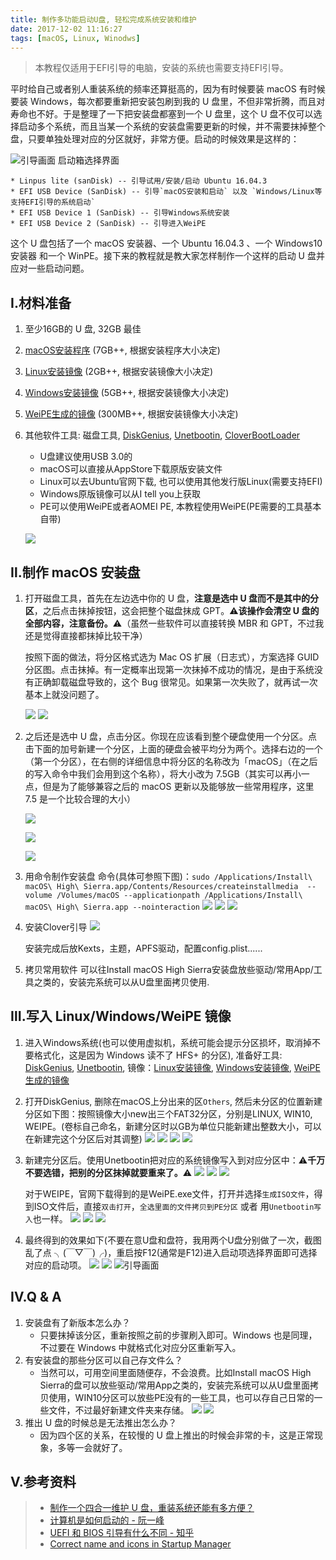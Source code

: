 ```yaml
---
title: 制作多功能启动U盘, 轻松完成系统安装和维护
date: 2017-12-02 11:16:27
tags: [macOS, Linux, Winodws]
---
```


> 本教程仅适用于EFI引导的电脑，安装的系统也需要支持EFI引导。

平时给自己或者别人重装系统的频率还算挺高的，因为有时候要装 macOS 有时候要装 Windows，每次都要重新把安装包刷到我的 U 盘里，不但非常折腾，而且对寿命也不好。于是整理了一下把安装盘都塞到一个 U 盘里，这个 U 盘不仅可以选择启动多个系统，而且当某一个系统的安装盘需要更新的时候，并不需要抹掉整个盘，只要单独处理对应的分区就好，非常方便。启动的时候效果是这样的：
<!--more-->
![引导画面](http://blog-1251678165.coscd.myqcloud.com/2017-12-03-MiPro%20Boot.jpg) 启动箱选择界面

    * Linpus lite (sanDisk) -- 引导试用/安装/启动 Ubuntu 16.04.3
    * EFI USB Device (SanDisk) -- 引导`macOS安装和启动` 以及 `Windows/Linux等支持EFI引导的系统启动`
    * EFI USB Device 1 (SanDisk) -- 引导Windows系统安装
    * EFI USB Device 2 (SanDisk) -- 引导进入WeiPE

这个 U 盘包括了一个 macOS 安装器、一个 Ubuntu 16.04.3 、一个 Windows10 安装器 和一个 WinPE。接下来的教程就是教大家怎样制作一个这样的启动 U 盘并应对一些启动问题。

## Ⅰ.材料准备
1. 至少16GB的 U 盘, 32GB 最佳
2. [macOS安装程序](https://itunes.apple.com/cn/app/macos-high-sierra/id1246284741?mt=12) (7GB++, 根据安装程序大小决定)
3. [Linux安装镜像](http://releases.ubuntu.com/16.04/) (2GB++, 根据安装镜像大小决定)
4. [Windows安装镜像](https://msdn.itellyou.cn/) (5GB++, 根据安装镜像大小决定)
5. [WeiPE生成的镜像](http://www.wepe.com.cn/download.html) (300MB++, 根据安装镜像大小决定)
6. 其他软件工具: 磁盘工具, [DiskGenius](http://www.zdfans.com/6959.html), [Unetbootin](http://unetbootin.github.io/), [CloverBootLoader](https://sourceforge.net/projects/cloverefiboot/?source=typ_redirect)

    * U盘建议使用USB 3.0的
    * macOS可以直接从AppStore下载原版安装文件
    * Linux可以去Ubuntu官网下载, 也可以使用其他发行版Linux(需要支持EFI)
    * Windows原版镜像可以从I tell you上获取
    * PE可以使用WeiPE或者AOMEI PE, 本教程使用WeiPE(PE需要的工具基本自带)

    ![](http://blog-1251678165.coscd.myqcloud.com/2017-12-02-162348.png)

## Ⅱ.制作 macOS 安装盘
1. 打开磁盘工具，首先在左边选中你的 U 盘，**注意是选中 U 盘而不是其中的分区**，之后点击抹掉按钮，这会把整个磁盘抹成 GPT。⚠️**该操作会清空 U 盘的全部内容，注意备份。**⚠️（虽然一些软件可以直接转换 MBR 和 GPT，不过我还是觉得直接都抹掉比较干净）

    按照下面的做法，将分区格式选为 Mac OS 扩展（日志式），方案选择 GUID 分区图。点击抹掉。有一定概率出现第一次抹掉不成功的情况，是由于系统没有正确卸载磁盘导致的，这个 Bug 很常见。如果第一次失败了，就再试一次基本上就没问题了。

    ![](http://blog-1251678165.coscd.myqcloud.com/2017-12-02-162915.png)
    ![](http://blog-1251678165.coscd.myqcloud.com/2017-12-02-162943.png)

2. 之后还是选中 U 盘，点击分区。你现在应该看到整个硬盘使用一个分区。点击下面的加号新建一个分区，上面的硬盘会被平均分为两个。选择右边的一个（第一个分区），在右侧的详细信息中将分区的名称改为「macOS」（在之后的写入命令中我们会用到这个名称），将大小改为 7.5GB（其实可以再小一点，但是为了能够兼容之后的 macOS 更新以及能够放一些常用程序，这里 7.5 是一个比较合理的大小）

    ![](http://blog-1251678165.coscd.myqcloud.com/2017-12-02-163036.png)
    
    ![](http://blog-1251678165.coscd.myqcloud.com/2017-12-02-163210.png)
    
    ![](http://blog-1251678165.coscd.myqcloud.com/2017-12-02-163239.png)

3. 用命令制作安装盘
    命令(具体可参照下图)：`sudo /Applications/Install\ macOS\ High\ Sierra.app/Contents/Resources/createinstallmedia  --volume /Volumes/macOS --applicationpath /Applications/Install\ macOS\ High\ Sierra.app --nointeraction`
    ![](http://blog-1251678165.coscd.myqcloud.com/2017-12-02-QQ20171203-003628.png)
    ![](http://blog-1251678165.coscd.myqcloud.com/2017-12-02-163919.png)
    ![](http://blog-1251678165.coscd.myqcloud.com/2017-12-02-164734.png)

4. 安装Clover引导
    ![](http://blog-1251678165.coscd.myqcloud.com/2017-12-02-165039.png)
    
    安装完成后放Kexts，主题，APFS驱动，配置config.plist......
        
5. 拷贝常用软件
    可以往Install macOS High Sierra安装盘放些驱动/常用App/工具之类的，安装完系统可以从U盘里面拷贝使用.

## Ⅲ.写入 Linux/Windows/WeiPE 镜像
1. 进入Windows系统(也可以使用虚拟机，系统可能会提示分区损坏，取消掉不要格式化，这是因为 Windows 读不了 HFS+ 的分区), 准备好工具: [DiskGenius](http://www.zdfans.com/6959.html), [Unetbootin](http://unetbootin.github.io/), 镜像：[Linux安装镜像](http://releases.ubuntu.com/16.04/), [Windows安装镜像](https://msdn.itellyou.cn/), [WeiPE生成的镜像](http://www.wepe.com.cn/download.html)
2. 打开DiskGenius, 删除在macOS上分出来的区`Others`, 然后未分区的位置新建分区如下图：按照镜像大小new出三个FAT32分区，分别是LINUX, WIN10, WEIPE。(卷标自己命名，新建分区时以GB为单位只能新建出整数大小，可以在新建完这个分区后对其调整)
    ![](http://blog-1251678165.coscd.myqcloud.com/2017-12-03-u-disk-1-delete.png)
    ![](http://blog-1251678165.coscd.myqcloud.com/2017-12-03-u-disk-2-newLinuxPart.png)
    ![](http://blog-1251678165.coscd.myqcloud.com/2017-12-03-u-disk-3-chang-size.png)
    ![](http://blog-1251678165.coscd.myqcloud.com/2017-12-03-u-disk-4-newWinPart.png)
3. 新建完分区后。使用Unetbootin把对应的系统镜像写入到对应分区中：⚠️**千万不要选错，把别的分区抹掉就要重来了。**⚠️
    ![](http://blog-1251678165.coscd.myqcloud.com/2017-12-03-u-disk-5-copyUbuntu.png)
    ![](http://blog-1251678165.coscd.myqcloud.com/2017-12-03-u-disk-6-copyWin10.png)
    ![](http://blog-1251678165.coscd.myqcloud.com/2017-12-03-Windows10%20make.png)

    对于WEIPE，官网下载得到的是WeiPE.exe文件，打开并选择`生成ISO文件`，得到ISO文件后，直接`双击打开`，`全选里面的文件拷贝到PE分区` 或者 用`Unetbootin写入`也一样。
    ![](http://blog-1251678165.coscd.myqcloud.com/2017-12-03-u-disk-WEIPE-1.png)
    ![](http://blog-1251678165.coscd.myqcloud.com/2017-12-03-u-disk-WEIPE-2.png)
    ![](http://blog-1251678165.coscd.myqcloud.com/2017-12-03-u-disk-WEIPE-3.png)
4. 最终得到的效果如下(不要在意U盘和盘符，我用两个U盘分别做了一次，截图乱了点 ╮(￣▽￣)╭)，重启按F12(通常是F12)进入启动项选择界面即可选择对应的启动项。
    ![](http://blog-1251678165.coscd.myqcloud.com/2017-12-03-u-disk-newThreePart.png)
    ![](http://blog-1251678165.coscd.myqcloud.com/2017-12-03-u-disk-final.png)
    ![引导画面](http://blog-1251678165.coscd.myqcloud.com/2017-12-03-MiPro%20Boot.jpg)


## Ⅳ.Q & A
1. 安装盘有了新版本怎么办？
    * 只要抹掉该分区，重新按照之前的步骤刷入即可。Windows 也是同理，不过要在 Windows 中就格式化对应分区重新写入。
2. 有安装盘的那些分区可以自己存文件么？
    * 当然可以，可用空间里面随便存，不会浪费。比如Install macOS High Sierra的盘可以放些驱动/常用App之类的，安装完系统可以从U盘里面拷贝使用，WIN10分区可以放些PE没有的一些工具，也可以存自己日常的一些文件，不过最好新建文件夹来存储。
    ![](http://blog-1251678165.coscd.myqcloud.com/2017-12-03-032556.png)
    ![](http://blog-1251678165.coscd.myqcloud.com/2017-12-03-032634.png)
3. 推出 U 盘的时候总是无法推出怎么办？
    * 因为四个区的关系，在较慢的 U 盘上推出的时候会非常的卡，这是正常现象，多等一会就好了。

## Ⅴ.参考资料
> - [制作一个四合一维护 U 盘，重装系统还能有多方便？](https://sspai.com/post/41960)
> - [计算机是如何启动的 - 阮一峰](http://www.ruanyifeng.com/blog/2013/02/booting.html)
> - [UEFI 和 BIOS 引导有什么不同 - 知乎](https://www.zhihu.com/question/21672895)
> - [Correct name and icons in Startup Manager ](https://decio.eu/2014/01/16/correct-name-and-icons-in-startup-manager/)


